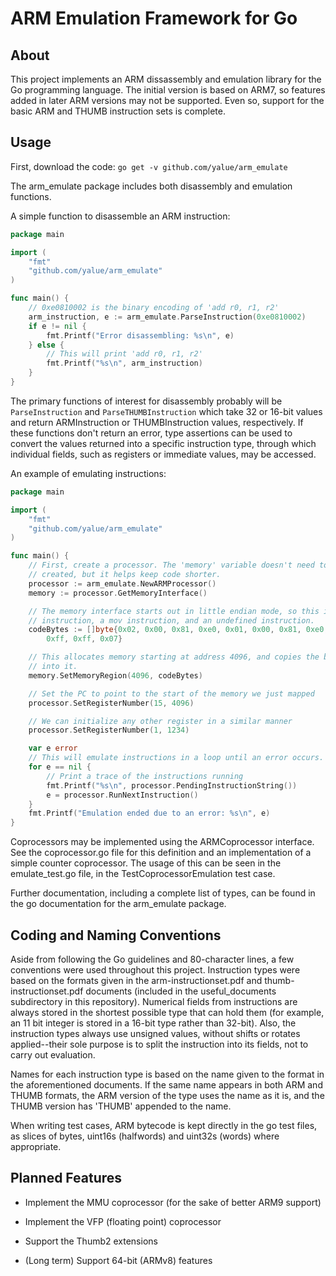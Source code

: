 ARM Emulation Framework for Go
==================================

About
-----
This project implements an ARM dissassembly and emulation library for the Go
programming language. The initial version is based on ARM7, so features added
in later ARM versions may not be supported. Even so, support for the basic ARM
and THUMB instruction sets is complete.

Usage
-----
First, download the code: `go get -v github.com/yalue/arm_emulate`

The arm\_emulate package includes both disassembly and emulation functions.

A simple function to disassemble an ARM instruction:
```go
package main

import (
    "fmt"
    "github.com/yalue/arm_emulate"
)

func main() {
    // 0xe0810002 is the binary encoding of 'add r0, r1, r2'
    arm_instruction, e := arm_emulate.ParseInstruction(0xe0810002)
    if e != nil {
        fmt.Printf("Error disassembling: %s\n", e)
    } else {
        // This will print 'add r0, r1, r2'
        fmt.Printf("%s\n", arm_instruction)
    }
}
```
The primary functions of interest for disassembly probably will be
`ParseInstruction` and `ParseTHUMBInstruction` which take 32 or 16-bit values
and return ARMInstruction or THUMBInstruction values, respectively. If these
functions don't return an error, type assertions can be used to convert the
values returned into a specific instruction type, through which individual
fields, such as registers or immediate values, may be accessed.

An example of emulating instructions:
```go
package main

import (
    "fmt"
    "github.com/yalue/arm_emulate"
)

func main() {
    // First, create a processor. The 'memory' variable doesn't need to be
    // created, but it helps keep code shorter.
    processor := arm_emulate.NewARMProcessor()
    memory := processor.GetMemoryInterface()

    // The memory interface starts out in little endian mode, so this is an add
    // instruction, a mov instruction, and an undefined instruction.
    codeBytes := []byte{0x02, 0x00, 0x81, 0xe0, 0x01, 0x00, 0x81, 0xe0, 0xff,
        0xff, 0xff, 0x07}

    // This allocates memory starting at address 4096, and copies the bytes
    // into it.
    memory.SetMemoryRegion(4096, codeBytes)

    // Set the PC to point to the start of the memory we just mapped
    processor.SetRegisterNumber(15, 4096)

    // We can initialize any other register in a similar manner
    processor.SetRegisterNumber(1, 1234)

    var e error
    // This will emulate instructions in a loop until an error occurs.
    for e == nil {
        // Print a trace of the instructions running
        fmt.Printf("%s\n", processor.PendingInstructionString())
        e = processor.RunNextInstruction()
    }
    fmt.Printf("Emulation ended due to an error: %s\n", e)
}
```

Coprocessors may be implemented using the ARMCoprocessor interface. See the
coprocessor.go file for this definition and an implementation of a simple
counter coprocessor. The usage of this can be seen in the emulate_test.go file,
in the TestCoprocessorEmulation test case.

Further documentation, including a complete list of types, can be found in the
go documentation for the arm_emulate package.

Coding and Naming Conventions
-----------------------------
Aside from following the Go guidelines and 80-character lines, a few
conventions were used throughout this project. Instruction types were based on
the formats given in the arm-instructionset.pdf and thumb-instructionset.pdf
documents (included in the useful\_documents subdirectory in this repository).
Numerical fields from instructions are always stored in the shortest possible
type that can hold them (for example, an 11 bit integer is stored in a 16-bit
type rather than 32-bit). Also, the instruction types always use unsigned
values, without shifts or rotates applied--their sole purpose is to split the
instruction into its fields, not to carry out evaluation.

Names for each instruction type is based on the name given to the format in
the aforementioned documents. If the same name appears in both ARM and THUMB
formats, the ARM version of the type uses the name as it is, and the THUMB
version has 'THUMB' appended to the name.

When writing test cases, ARM bytecode is kept directly in the go test files,
as slices of bytes, uint16s (halfwords) and uint32s (words) where appropriate.

Planned Features
----------------

 - Implement the MMU coprocessor (for the sake of better ARM9 support)

 - Implement the VFP (floating point) coprocessor

 - Support the Thumb2 extensions

 - (Long term) Support 64-bit (ARMv8) features

